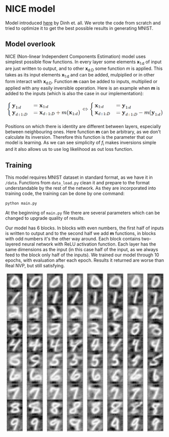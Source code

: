 # NICE model

Model introduced [here](https://arxiv.org/pdf/1410.8516.pdf) by Dinh et. all. We wrote the code from scratch and tried to optimize it to get the best possible results in generating MNIST.

## Model overlook

NICE (Non-linear Independent Components Estimation) model uses simplest possible flow functions. In every layer some elements **x**<sub>1:d</sub> of input are just written to output, and to other **x**<sub>d:D</sub> some function *m* is applied. This takes as its input elements **x**<sub>1:d</sub> and can be added, mulpiplied or in other form interact with **x**<sub>d:D</sub>. Function **m** caan be added to inputs, multiplied or applied with any easily inversible operation. Here is an example when **m** is added to the inputs (which is also the case in our implementation):

![NICE equations](./docs/nice_equations.png)

Positions on which there is identity are different between layers, especially between neighbouring ones. Here function **m** can be arbitrary, as we don't calculate its inversion. Therefore this function is the parameter that our model is learning.
As we can see simplicity of *f*<sub>i</sub> makes inversions simple and it also allows us to use log likelihood as out loss function.

## Training 

This model requires MNIST dataset in standard format, as we have it in ```/data```. Functions from ```data_load.py``` clean it and prepare to the format understandable by the rest of the network. As they are incorporated into training code, the training can be done by one command:

```
python main.py
```

At the beginning of ```main.py``` file there are several parameters which can be changed to upgrade quality of results.

Our model has 6 blocks. In blocks with even numbers, the first half of inputs is written to output and to the second half we add **m** functions, in blocks with odd numbers it's the other way around. Each block contains two-layered neural network with ReLU activation function. Each layer has the same dimensions as the input (in this case half of the input, as we always feed to the block only half of the inputs). We trained our model through 10 epochs, with evaluation after each epoch. Results it returned are worse than Real NVP, but still satisfying.

![results](../../docs/result_nice.png)
